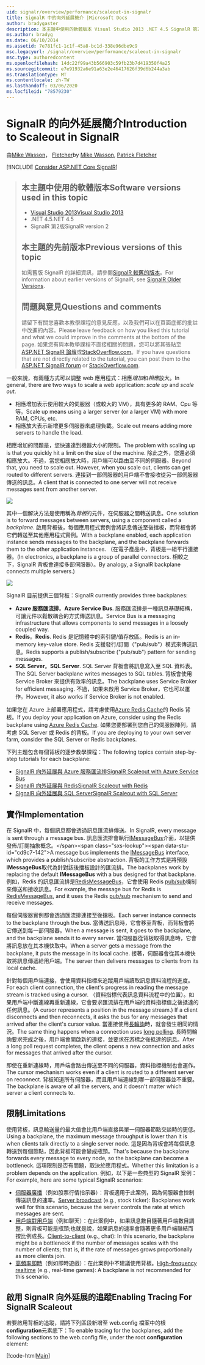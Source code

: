 ```yaml
---
uid: signalr/overview/performance/scaleout-in-signalr
title: SignalR 中的向外延展簡介 |Microsoft Docs
author: bradygaster
description: 本主題中使用的軟體版本 Visual Studio 2013 .NET 4.5 SignalR 第2版本主題的先前版本，以取得舊版的相關資訊 。
ms.author: bradyg
ms.date: 06/10/2014
ms.assetid: 7e781fc1-1c1f-45a8-bc1d-338e96dbe9c9
msc.legacyurl: /signalr/overview/performance/scaleout-in-signalr
msc.type: authoredcontent
ms.openlocfilehash: 14dc22f99a43b566903c59fb23b7d419350f4a25
ms.sourcegitcommit: e7e91932a6e91a63e2e46417626f39d6b244a3ab
ms.translationtype: MT
ms.contentlocale: zh-TW
ms.lasthandoff: 03/06/2020
ms.locfileid: "78579230"
---
```

# <a name="introduction-to-scaleout-in-signalr"></a><span data-ttu-id="cd9c7-103">SignalR 的向外延展簡介</span><span class="sxs-lookup"><span data-stu-id="cd9c7-103">Introduction to Scaleout in SignalR</span></span>

<span data-ttu-id="cd9c7-104">由[Mike Wasson](https://github.com/MikeWasson)， [Fletcher](https://github.com/pfletcher)</span><span class="sxs-lookup"><span data-stu-id="cd9c7-104">by [Mike Wasson](https://github.com/MikeWasson), [Patrick Fletcher](https://github.com/pfletcher)</span></span>

[!INCLUDE [Consider ASP.NET Core SignalR](~/includes/signalr/signalr-version-disambiguation.md)]

> ## <a name="software-versions-used-in-this-topic"></a><span data-ttu-id="cd9c7-105">本主題中使用的軟體版本</span><span class="sxs-lookup"><span data-stu-id="cd9c7-105">Software versions used in this topic</span></span>
>
>
> - [<span data-ttu-id="cd9c7-106">Visual Studio 2013</span><span class="sxs-lookup"><span data-stu-id="cd9c7-106">Visual Studio 2013</span></span>](https://my.visualstudio.com/Downloads?q=visual%20studio%202013)
> - <span data-ttu-id="cd9c7-107">.NET 4.5</span><span class="sxs-lookup"><span data-stu-id="cd9c7-107">.NET 4.5</span></span>
> - <span data-ttu-id="cd9c7-108">SignalR 第2版</span><span class="sxs-lookup"><span data-stu-id="cd9c7-108">SignalR version 2</span></span>
>
>
>
> ## <a name="previous-versions-of-this-topic"></a><span data-ttu-id="cd9c7-109">本主題的先前版本</span><span class="sxs-lookup"><span data-stu-id="cd9c7-109">Previous versions of this topic</span></span>
>
> <span data-ttu-id="cd9c7-110">如需舊版 SignalR 的詳細資訊，請參閱[SignalR 較舊的版本](../older-versions/index.md)。</span><span class="sxs-lookup"><span data-stu-id="cd9c7-110">For information about earlier versions of SignalR, see [SignalR Older Versions](../older-versions/index.md).</span></span>
>
> ## <a name="questions-and-comments"></a><span data-ttu-id="cd9c7-111">問題與意見</span><span class="sxs-lookup"><span data-stu-id="cd9c7-111">Questions and comments</span></span>
>
> <span data-ttu-id="cd9c7-112">請留下有關您喜歡本教學課程的意見反應，以及我們可以在頁面底部的批註中改進的內容。</span><span class="sxs-lookup"><span data-stu-id="cd9c7-112">Please leave feedback on how you liked this tutorial and what we could improve in the comments at the bottom of the page.</span></span> <span data-ttu-id="cd9c7-113">如果您有與本教學課程不直接相關的問題，您可以將其張貼至[ASP.NET SignalR 論壇](https://forums.asp.net/1254.aspx/1?ASP+NET+SignalR)或[StackOverflow.com](http://stackoverflow.com/)。</span><span class="sxs-lookup"><span data-stu-id="cd9c7-113">If you have questions that are not directly related to the tutorial, you can post them to the [ASP.NET SignalR forum](https://forums.asp.net/1254.aspx/1?ASP+NET+SignalR) or [StackOverflow.com](http://stackoverflow.com/).</span></span>

<span data-ttu-id="cd9c7-114">一般來說，有兩種方式可以調整 web 應用程式：相應*增加*和*相應*放大。</span><span class="sxs-lookup"><span data-stu-id="cd9c7-114">In general, there are two ways to scale a web application: *scale up* and *scale out*.</span></span>

- <span data-ttu-id="cd9c7-115">相應增加表示使用較大的伺服器（或較大的 VM），具有更多的 RAM、Cpu 等等。</span><span class="sxs-lookup"><span data-stu-id="cd9c7-115">Scale up means using a larger server (or a larger VM) with more RAM, CPUs, etc.</span></span>
- <span data-ttu-id="cd9c7-116">相應放大表示新增更多伺服器來處理負載。</span><span class="sxs-lookup"><span data-stu-id="cd9c7-116">Scale out means adding more servers to handle the load.</span></span>

<span data-ttu-id="cd9c7-117">相應增加的問題是，您快速達到機器大小的限制。</span><span class="sxs-lookup"><span data-stu-id="cd9c7-117">The problem with scaling up is that you quickly hit a limit on the size of the machine.</span></span> <span data-ttu-id="cd9c7-118">除此之外，您還必須相應放大。不過，當您相應放大時，用戶端可以路由至不同的伺服器。</span><span class="sxs-lookup"><span data-stu-id="cd9c7-118">Beyond that, you need to scale out. However, when you scale out, clients can get routed to different servers.</span></span> <span data-ttu-id="cd9c7-119">連接到一部伺服器的用戶端不會接收從另一部伺服器傳送的訊息。</span><span class="sxs-lookup"><span data-stu-id="cd9c7-119">A client that is connected to one server will not receive messages sent from another server.</span></span>

![](scaleout-in-signalr/_static/image1.png)

<span data-ttu-id="cd9c7-120">其中一個解決方法是使用稱為*背板*的元件，在伺服器之間轉送訊息。</span><span class="sxs-lookup"><span data-stu-id="cd9c7-120">One solution is to forward messages between servers, using a component called a *backplane*.</span></span> <span data-ttu-id="cd9c7-121">啟用背板後，每個應用程式實例會將訊息傳送至後擋板，而背板會將它們轉送至其他應用程式實例。</span><span class="sxs-lookup"><span data-stu-id="cd9c7-121">With a backplane enabled, each application instance sends messages to the backplane, and the backplane forwards them to the other application instances.</span></span> <span data-ttu-id="cd9c7-122">（在電子產品中，背板是一組平行連接器。</span><span class="sxs-lookup"><span data-stu-id="cd9c7-122">(In electronics, a backplane is a group of parallel connectors.</span></span> <span data-ttu-id="cd9c7-123">相較之下，SignalR 背板會連接多部伺服器）。</span><span class="sxs-lookup"><span data-stu-id="cd9c7-123">By analogy, a SignalR backplane connects multiple servers.)</span></span>

![](scaleout-in-signalr/_static/image2.png)

<span data-ttu-id="cd9c7-124">SignalR 目前提供三個背板：</span><span class="sxs-lookup"><span data-stu-id="cd9c7-124">SignalR currently provides three backplanes:</span></span>

- <span data-ttu-id="cd9c7-125">**Azure 服務匯流排**。</span><span class="sxs-lookup"><span data-stu-id="cd9c7-125">**Azure Service Bus**.</span></span> <span data-ttu-id="cd9c7-126">服務匯流排是一種訊息基礎結構，可讓元件以鬆散耦合的方式傳送訊息。</span><span class="sxs-lookup"><span data-stu-id="cd9c7-126">Service Bus is a messaging infrastructure that allows components to send messages in a loosely coupled way.</span></span>
- <span data-ttu-id="cd9c7-127">**Redis**。</span><span class="sxs-lookup"><span data-stu-id="cd9c7-127">**Redis**.</span></span> <span data-ttu-id="cd9c7-128">Redis 是記憶體中的索引鍵/值存放區。</span><span class="sxs-lookup"><span data-stu-id="cd9c7-128">Redis is an in-memory key-value store.</span></span> <span data-ttu-id="cd9c7-129">Redis 支援發行/訂閱（"pub/sub"）模式來傳送訊息。</span><span class="sxs-lookup"><span data-stu-id="cd9c7-129">Redis supports a publish/subscribe ("pub/sub") pattern for sending messages.</span></span>
- <span data-ttu-id="cd9c7-130">**SQL Server**。</span><span class="sxs-lookup"><span data-stu-id="cd9c7-130">**SQL Server**.</span></span> <span data-ttu-id="cd9c7-131">SQL Server 背板會將訊息寫入至 SQL 資料表。</span><span class="sxs-lookup"><span data-stu-id="cd9c7-131">The SQL Server backplane writes messages to SQL tables.</span></span> <span data-ttu-id="cd9c7-132">背板會使用 Service Broker 來提供有效率的訊息。</span><span class="sxs-lookup"><span data-stu-id="cd9c7-132">The backplane uses Service Broker for efficient messaging.</span></span> <span data-ttu-id="cd9c7-133">不過，如果未啟用 Service Broker，它也可以運作。</span><span class="sxs-lookup"><span data-stu-id="cd9c7-133">However, it also works if Service Broker is not enabled.</span></span>

<span data-ttu-id="cd9c7-134">如果您在 Azure 上部署應用程式，請考慮使用[Azure Redis Cache](https://azure.microsoft.com/services/cache/)的 Redis 背板。</span><span class="sxs-lookup"><span data-stu-id="cd9c7-134">If you deploy your application on Azure, consider using the Redis backplane using [Azure Redis Cache](https://azure.microsoft.com/services/cache/).</span></span> <span data-ttu-id="cd9c7-135">如果您要部署到您自己的伺服器陣列，請考慮 SQL Server 或 Redis 的背板。</span><span class="sxs-lookup"><span data-stu-id="cd9c7-135">If you are deploying to your own server farm, consider the SQL Server or Redis backplanes.</span></span>

<span data-ttu-id="cd9c7-136">下列主題包含每個背板的逐步教學課程：</span><span class="sxs-lookup"><span data-stu-id="cd9c7-136">The following topics contain step-by-step tutorials for each backplane:</span></span>

- [<span data-ttu-id="cd9c7-137">SignalR 向外延展與 Azure 服務匯流排</span><span class="sxs-lookup"><span data-stu-id="cd9c7-137">SignalR Scaleout with Azure Service Bus</span></span>](scaleout-with-windows-azure-service-bus.md)
- [<span data-ttu-id="cd9c7-138">SignalR 向外延展與 Redis</span><span class="sxs-lookup"><span data-stu-id="cd9c7-138">SignalR Scaleout with Redis</span></span>](scaleout-with-redis.md)
- [<span data-ttu-id="cd9c7-139">SignalR 向外延展與 SQL Server</span><span class="sxs-lookup"><span data-stu-id="cd9c7-139">SignalR Scaleout with SQL Server</span></span>](scaleout-with-sql-server.md)

## <a name="implementation"></a><span data-ttu-id="cd9c7-140">實作</span><span class="sxs-lookup"><span data-stu-id="cd9c7-140">Implementation</span></span>

<span data-ttu-id="cd9c7-141">在 SignalR 中，每個訊息都會透過訊息匯流排傳送。</span><span class="sxs-lookup"><span data-stu-id="cd9c7-141">In SignalR, every message is sent through a message bus.</span></span> <span data-ttu-id="cd9c7-142">訊息匯流排會執行[IMessageBus](https://msdn.microsoft.com/library/microsoft.aspnet.signalr.messaging.imessagebus(v=vs.100).aspx)介面，以提供發佈/訂閱抽象概念。</span><span class="sxs-lookup"><span data-stu-id="cd9c7-142">A message bus implements the [IMessageBus](https://msdn.microsoft.com/library/microsoft.aspnet.signalr.messaging.imessagebus(v=vs.100).aspx) interface, which provides a publish/subscribe abstraction.</span></span> <span data-ttu-id="cd9c7-143">背板的工作方式是將預設**IMessageBus**取代為針對該後擋板設計的匯流排。</span><span class="sxs-lookup"><span data-stu-id="cd9c7-143">The backplanes work by replacing the default **IMessageBus** with a bus designed for that backplane.</span></span> <span data-ttu-id="cd9c7-144">例如，Redis 的訊息匯流排是[RedisMessageBus](https://msdn.microsoft.com/library/microsoft.aspnet.signalr.redis.redismessagebus(v=vs.100).aspx)，它會使用 Redis [pub/sub](http://redis.io/topics/pubsub)機制來傳送和接收訊息。</span><span class="sxs-lookup"><span data-stu-id="cd9c7-144">For example, the message bus for Redis is [RedisMessageBus](https://msdn.microsoft.com/library/microsoft.aspnet.signalr.redis.redismessagebus(v=vs.100).aspx), and it uses the Redis [pub/sub](http://redis.io/topics/pubsub) mechanism to send and receive messages.</span></span>

<span data-ttu-id="cd9c7-145">每個伺服器實例都會透過匯流排連接至後擋板。</span><span class="sxs-lookup"><span data-stu-id="cd9c7-145">Each server instance connects to the backplane through the bus.</span></span> <span data-ttu-id="cd9c7-146">當傳送訊息時，它會移至背板，而背板會將它傳送到每一部伺服器。</span><span class="sxs-lookup"><span data-stu-id="cd9c7-146">When a message is sent, it goes to the backplane, and the backplane sends it to every server.</span></span> <span data-ttu-id="cd9c7-147">當伺服器從背板取得訊息時，它會將訊息放在其本機快取中。</span><span class="sxs-lookup"><span data-stu-id="cd9c7-147">When a server gets a message from the backplane, it puts the message in its local cache.</span></span> <span data-ttu-id="cd9c7-148">接著，伺服器會從其本機快取將訊息傳遞給用戶端。</span><span class="sxs-lookup"><span data-stu-id="cd9c7-148">The server then delivers messages to clients from its local cache.</span></span>

<span data-ttu-id="cd9c7-149">針對每個用戶端連接，會使用資料指標來追蹤用戶端讀取訊息資料流程的進度。</span><span class="sxs-lookup"><span data-stu-id="cd9c7-149">For each client connection, the client's progress in reading the message stream is tracked using a cursor.</span></span> <span data-ttu-id="cd9c7-150">（資料指標代表訊息資料流程中的位置）。如果用戶端中斷連線再重新連線，它會要求匯流排在用戶端的資料指標值之後抵達的任何訊息。</span><span class="sxs-lookup"><span data-stu-id="cd9c7-150">(A cursor represents a position in the message stream.) If a client disconnects and then reconnects, it asks the bus for any messages that arrived after the client's cursor value.</span></span> <span data-ttu-id="cd9c7-151">當連接使用[長輪詢](../getting-started/introduction-to-signalr.md#transports)時，就會發生相同的情況。</span><span class="sxs-lookup"><span data-stu-id="cd9c7-151">The same thing happens when a connection uses [long polling](../getting-started/introduction-to-signalr.md#transports).</span></span> <span data-ttu-id="cd9c7-152">長時間輪詢要求完成之後，用戶端會開啟新的連接，並要求在游標之後抵達的訊息。</span><span class="sxs-lookup"><span data-stu-id="cd9c7-152">After a long poll request completes, the client opens a new connection and asks for messages that arrived after the cursor.</span></span>

<span data-ttu-id="cd9c7-153">即使在重新連線時，用戶端會路由傳送至不同的伺服器，資料指標機制也會運作。</span><span class="sxs-lookup"><span data-stu-id="cd9c7-153">The cursor mechanism works even if a client is routed to a different server on reconnect.</span></span> <span data-ttu-id="cd9c7-154">背板知道所有伺服器，而且用戶端連線到哪一部伺服器並不重要。</span><span class="sxs-lookup"><span data-stu-id="cd9c7-154">The backplane is aware of all the servers, and it doesn't matter which server a client connects to.</span></span>

## <a name="limitations"></a><span data-ttu-id="cd9c7-155">限制</span><span class="sxs-lookup"><span data-stu-id="cd9c7-155">Limitations</span></span>

<span data-ttu-id="cd9c7-156">使用背板，訊息輸送量的最大值會比用戶端直接與單一伺服器節點交談時的更低。</span><span class="sxs-lookup"><span data-stu-id="cd9c7-156">Using a backplane, the maximum message throughput is lower than it is when clients talk directly to a single server node.</span></span> <span data-ttu-id="cd9c7-157">這是因為背板會將每個訊息轉送到每個節點，因此背板可能會變成瓶頸。</span><span class="sxs-lookup"><span data-stu-id="cd9c7-157">That's because the backplane forwards every message to every node, so the backplane can become a bottleneck.</span></span> <span data-ttu-id="cd9c7-158">這項限制是否有問題，取決於應用程式。</span><span class="sxs-lookup"><span data-stu-id="cd9c7-158">Whether this limitation is a problem depends on the application.</span></span> <span data-ttu-id="cd9c7-159">例如，以下是一些典型的 SignalR 案例：</span><span class="sxs-lookup"><span data-stu-id="cd9c7-159">For example, here are some typical SignalR scenarios:</span></span>

- <span data-ttu-id="cd9c7-160">[伺服器廣播](../getting-started/tutorial-server-broadcast-with-signalr.md)（例如股票行情指示器）：背板適用于此案例，因為伺服器會控制傳送訊息的速率。</span><span class="sxs-lookup"><span data-stu-id="cd9c7-160">[Server broadcast](../getting-started/tutorial-server-broadcast-with-signalr.md) (e.g., stock ticker): Backplanes work well for this scenario, because the server controls the rate at which messages are sent.</span></span>
- <span data-ttu-id="cd9c7-161">[用戶端對用戶端](../getting-started/tutorial-getting-started-with-signalr.md)（例如聊天）：在此案例中，如果訊息數目隨著用戶端數目調整，則背板可能是瓶頸;也就是說，如果訊息的速率會隨著更多用戶端聯結而按比例成長。</span><span class="sxs-lookup"><span data-stu-id="cd9c7-161">[Client-to-client](../getting-started/tutorial-getting-started-with-signalr.md) (e.g., chat): In this scenario, the backplane might be a bottleneck if the number of messages scales with the number of clients; that is, if the rate of messages grows proportionally as more clients join.</span></span>
- <span data-ttu-id="cd9c7-162">[高頻率即時](../getting-started/tutorial-high-frequency-realtime-with-signalr.md)（例如即時遊戲）：在此案例中不建議使用背板。</span><span class="sxs-lookup"><span data-stu-id="cd9c7-162">[High-frequency realtime](../getting-started/tutorial-high-frequency-realtime-with-signalr.md) (e.g., real-time games): A backplane is not recommended for this scenario.</span></span>

## <a name="enabling-tracing-for-signalr-scaleout"></a><span data-ttu-id="cd9c7-163">啟用 SignalR 向外延展的追蹤</span><span class="sxs-lookup"><span data-stu-id="cd9c7-163">Enabling Tracing For SignalR Scaleout</span></span>

<span data-ttu-id="cd9c7-164">若要啟用背板的追蹤，請將下列區段新增至 web.config 檔案中的根**configuration**元素底下：</span><span class="sxs-lookup"><span data-stu-id="cd9c7-164">To enable tracing for the backplanes, add the following sections to the web.config file, under the root **configuration** element:</span></span>

[!code-html[Main](scaleout-in-signalr/samples/sample1.html)]
